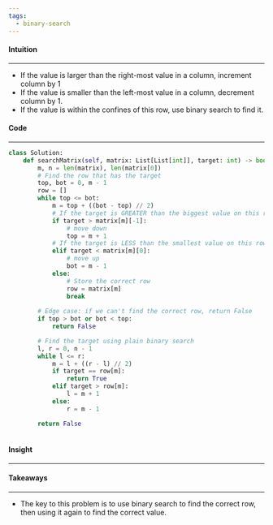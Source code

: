 ```yaml
---
tags:
  - binary-search
---
```


#### Intuition
---
- If the value is larger than the right-most value in a column, increment column by 1
- If the value is smaller than the left-most value in a column, decrement column by 1.
- If the value is within the confines of this row, use binary search to find it.

#### Code
---

```python
class Solution:
    def searchMatrix(self, matrix: List[List[int]], target: int) -> bool:
        m, n = len(matrix), len(matrix[0])
        # Find the row that has the target
        top, bot = 0, m - 1
        row = []
        while top <= bot:
            m = top + ((bot - top) // 2)
            # If the target is GREATER than the biggest value on this row
            if target > matrix[m][-1]:
                # move down
                top = m + 1
            # If the target is LESS than the smallest value on this row
            elif target < matrix[m][0]:
                # move up
                bot = m - 1
            else:
                # Store the correct row 
                row = matrix[m]
                break
        
        # Edge case: if we can't find the correct row, return False
        if top > bot or bot < top:
            return False

        # Find the target using plain binary search
        l, r = 0, n - 1
        while l <= r:
            m = l + ((r - l) // 2)
            if target == row[m]:
                return True
            elif target > row[m]:
                l = m + 1
            else:
                r = m - 1

        return False
     

```

#### Insight
---


#### Takeaways
---
- The key to this problem is to use binary search to find the correct row, then using it again to find the correct value.